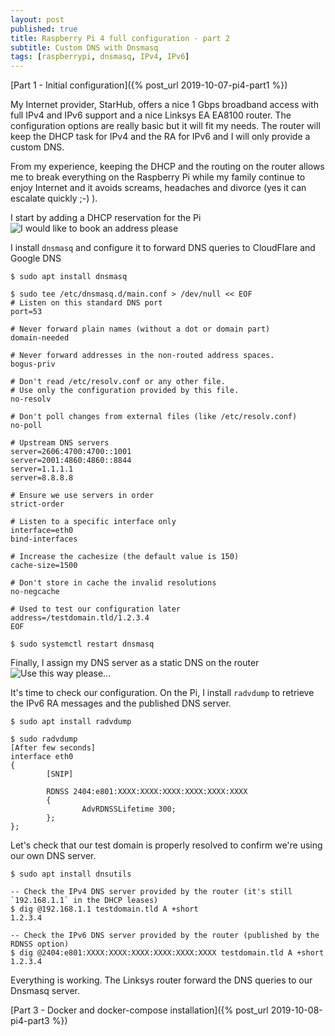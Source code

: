 ```yaml
---
layout: post
published: true
title: Raspberry Pi 4 full configuration - part 2
subtitle: Custom DNS with Dnsmasq
tags: [raspberrypi, dnsmasq, IPv4, IPv6]
---
```


[Part 1 - Initial configuration]({% post_url 2019-10-07-pi4-part1 %})

My Internet provider, StarHub, offers a nice 1 Gbps broadband access with full IPv4 and IPv6 support and a nice Linksys EA EA8100 router. The configuration options are really basic but it will fit my needs. The router will keep the DHCP task for IPv4 and the RA for IPv6 and I will only provide a custom DNS.

From my experience, keeping the DHCP and the routing on the router allows me to break everything on the Raspberry Pi while my family continue to enjoy Internet and it avoids screams, headaches and divorce (yes it can escalate quickly ;-) ).

I start by adding a DHCP reservation for the Pi
![I would like to book an address please]({{site.baseurl}}/img/20191007/rpi-dhcp-static_thumb.jpg)

I install `dnsmasq` and configure it to forward DNS queries to CloudFlare and Google DNS

```shell
$ sudo apt install dnsmasq

$ sudo tee /etc/dnsmasq.d/main.conf > /dev/null << EOF
# Listen on this standard DNS port
port=53

# Never forward plain names (without a dot or domain part)
domain-needed

# Never forward addresses in the non-routed address spaces.
bogus-priv

# Don't read /etc/resolv.conf or any other file.
# Use only the configuration provided by this file.
no-resolv

# Don't poll changes from external files (like /etc/resolv.conf)
no-poll

# Upstream DNS servers
server=2606:4700:4700::1001
server=2001:4860:4860::8844
server=1.1.1.1
server=8.8.8.8

# Ensure we use servers in order
strict-order

# Listen to a specific interface only
interface=eth0
bind-interfaces

# Increase the cachesize (the default value is 150)
cache-size=1500

# Don't store in cache the invalid resolutions
no-negcache

# Used to test our configuration later
address=/testdomain.tld/1.2.3.4
EOF

$ sudo systemctl restart dnsmasq
```

Finally, I assign my DNS server as a static DNS on the router
![Use this way please...]({{site.baseurl}}/img/20191007/rpi-dhcp-dns_thumb.jpg)

It's time to check our configuration. On the Pi, I install `radvdump` to retrieve the IPv6 RA messages and the published DNS server.

```shell
$ sudo apt install radvdump

$ sudo radvdump
[After few seconds]
interface eth0
{
        [SNIP]

        RDNSS 2404:e801:XXXX:XXXX:XXXX:XXXX:XXXX:XXXX
        {
                AdvRDNSSLifetime 300;
        };
};
```

Let's check that our test domain is properly resolved to confirm we're using our own DNS server.

```shell
$ sudo apt install dnsutils

-- Check the IPv4 DNS server provided by the router (it's still `192.168.1.1` in the DHCP leases)
$ dig @192.168.1.1 testdomain.tld A +short
1.2.3.4

-- Check the IPv6 DNS server provided by the router (published by the RDNSS option)
$ dig @2404:e801:XXXX:XXXX:XXXX:XXXX:XXXX:XXXX testdomain.tld A +short
1.2.3.4
```

Everything is working. The Linksys router forward the DNS queries to our Dnsmasq server.


[Part 3 - Docker and docker-compose installation]({% post_url 2019-10-08-pi4-part3 %})

